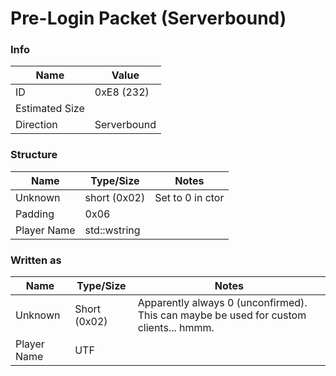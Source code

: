 ﻿# Pre-Login Packet (Serverbound)

### Info
| Name           | Value       |
|----------------|-------------|
| ID             | 0xE8 (232)  |
| Estimated Size |             |
| Direction      | Serverbound |

### Structure
| Name        | Type/Size                            | Notes            |
|-------------|--------------------------------------|------------------|
| Unknown     | short (0x02)                         | Set to 0 in ctor |
| Padding     | 0x06                                 |                  |
| Player Name | std::wstring                         |                  |

### Written as
| Name        | Type/Size    | Notes                                                                                 |
|-------------|--------------|---------------------------------------------------------------------------------------|
| Unknown     | Short (0x02) | Apparently always 0 (unconfirmed). This can maybe be used for custom clients... hmmm. |
| Player Name | UTF          |                                                                                       |
